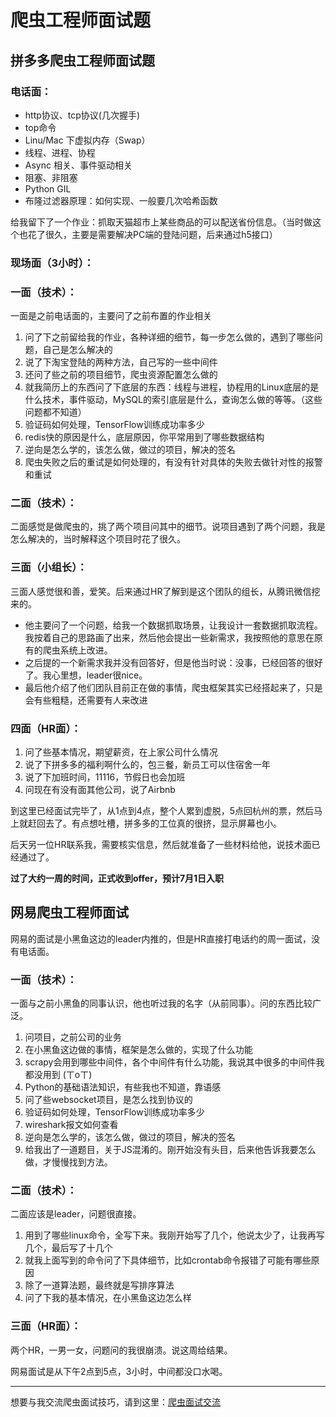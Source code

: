 # 爬虫工程师面试题



## 拼多多爬虫工程师面试题

### 电话面：

- http协议、tcp协议(几次握手)
- top命令
- Linu/Mac 下虚拟内存（Swap）
- 线程、进程、协程
- Async 相关、事件驱动相关
- 阻塞、非阻塞
- Python GIL
- 布隆过滤器原理：如何实现、一般要几次哈希函数

给我留下了一个作业：抓取天猫超市上某些商品的可以配送省份信息。（当时做这个也花了很久，主要是需要解决PC端的登陆问题，后来通过h5接口）

### 现场面（3小时）：

### 一面（技术）：

一面是之前电话面的，主要问了之前布置的作业相关

1. 问了下之前留给我的作业，各种详细的细节，每一步怎么做的，遇到了哪些问题，自己是怎么解决的
2. 说了下淘宝登陆的两种方法，自己写的一些中间件
3. 还问了些之前的项目细节，爬虫资源配置怎么做的
4. 就我简历上的东西问了下底层的东西：线程与进程，协程用的Linux底层的是什么技术，事件驱动，MySQL的索引底层是什么，查询怎么做的等等。（这些问题都不知道）
5. 验证码如何处理，TensorFlow训练成功率多少
6. redis快的原因是什么，底层原因，你平常用到了哪些数据结构
7. 逆向是怎么学的，该怎么做，做过的项目，解决的签名
8. 爬虫失败之后的重试是如何处理的，有没有针对具体的失败去做针对性的报警和重试

### 二面（技术）：

二面感觉是做爬虫的，挑了两个项目问其中的细节。说项目遇到了两个问题，我是怎么解决的，当时解释这个项目时花了很久。

### 三面（小组长）：

三面人感觉很和善，爱笑。后来通过HR了解到是这个团队的组长，从腾讯微信挖来的。

- 他主要问了一个问题，给我一个数据抓取场景，让我设计一套数据抓取流程。我按着自己的思路画了出来，然后他会提出一些新需求，我按照他的意思在原有的爬虫系统上改进。
- 之后提的一个新需求我并没有回答好，但是他当时说：没事，已经回答的很好了。我心里想，leader很nice。
- 最后他介绍了他们团队目前正在做的事情，爬虫框架其实已经搭起来了，只是会有些粗糙，还需要有人来改进

### 四面（HR面）：

1. 问了些基本情况，期望薪资，在上家公司什么情况
2. 说了下拼多多的福利啊什么的，包三餐，新员工可以住宿舍一年
3. 说了下加班时间，11116，节假日也会加班
4. 问现在有没有面其他公司，说了Airbnb

到这里已经面试完毕了，从1点到4点，整个人累到虚脱，5点回杭州的票，然后马上就赶回去了。有点想吐槽，拼多多的工位真的很挤，显示屏幕也小。

后天另一位HR联系我，需要核实信息，然后就准备了一些材料给他，说技术面已经通过了。

**过了大约一周的时间，正式收到offer，预计7月1日入职**

## 网易爬虫工程师面试

网易的面试是小黑鱼这边的leader内推的，但是HR直接打电话约的周一面试，没有电话面。

### 一面（技术）：

一面与之前小黑鱼的同事认识，他也听过我的名字（从前同事）。问的东西比较广泛。

1. 问项目，之前公司的业务
2. 在小黑鱼这边做的事情，框架是怎么做的，实现了什么功能
3. scrapy会用到哪些中间件，各个中间件有什么功能，我说其中很多的中间件我都没用到 (ㄒoㄒ)
4. Python的基础语法知识，有些我也不知道，靠语感
5. 问了些websocket项目，是怎么找到协议的
6. 验证码如何处理，TensorFlow训练成功率多少
7. wireshark报文如何查看
8. 逆向是怎么学的，该怎么做，做过的项目，解决的签名
9. 给我出了一道题目，关于JS混淆的。刚开始没有头目，后来他告诉我要怎么做，才慢慢找到方法。

### 二面（技术）：

二面应该是leader，问题很直接。

1. 用到了哪些linux命令，全写下来。我刚开始写了几个，他说太少了，让我再写几个，最后写了十几个
2. 就我上面写到的命令问了下具体细节，比如crontab命令报错了可能有哪些原因
3. 除了一道算法题，最终就是写排序算法
4. 问了下我的基本情况，在小黑鱼这边怎么样

### 三面（HR面）：

两个HR，一男一女，问题问的我很崩溃。说这周给结果。

网易面试是从下午2点到5点，3小时，中间都没口水喝。

---

想要与我交流爬虫面试技巧，请到这里：[爬虫面试交流](<https://github.com/zhangslob/docs/issues/3>)